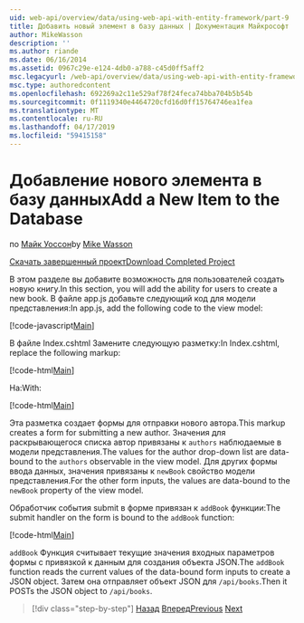 ```yaml
---
uid: web-api/overview/data/using-web-api-with-entity-framework/part-9
title: Добавить новый элемент в базу данных | Документация Майкрософт
author: MikeWasson
description: ''
ms.author: riande
ms.date: 06/16/2014
ms.assetid: 0967c29e-e124-4db0-a788-c45d0ff5aff2
msc.legacyurl: /web-api/overview/data/using-web-api-with-entity-framework/part-9
msc.type: authoredcontent
ms.openlocfilehash: 692269a2c11e529af78f24feca74bba704b5b54b
ms.sourcegitcommit: 0f1119340e4464720cfd16d0ff15764746ea1fea
ms.translationtype: MT
ms.contentlocale: ru-RU
ms.lasthandoff: 04/17/2019
ms.locfileid: "59415158"
---
```

# <a name="add-a-new-item-to-the-database"></a><span data-ttu-id="eb10f-102">Добавление нового элемента в базу данных</span><span class="sxs-lookup"><span data-stu-id="eb10f-102">Add a New Item to the Database</span></span>

<span data-ttu-id="eb10f-103">по [Майк Уоссон](https://github.com/MikeWasson)</span><span class="sxs-lookup"><span data-stu-id="eb10f-103">by [Mike Wasson](https://github.com/MikeWasson)</span></span>

[<span data-ttu-id="eb10f-104">Скачать завершенный проект</span><span class="sxs-lookup"><span data-stu-id="eb10f-104">Download Completed Project</span></span>](https://github.com/MikeWasson/BookService)

<span data-ttu-id="eb10f-105">В этом разделе вы добавите возможность для пользователей создать новую книгу.</span><span class="sxs-lookup"><span data-stu-id="eb10f-105">In this section, you will add the ability for users to create a new book.</span></span> <span data-ttu-id="eb10f-106">В файле app.js добавьте следующий код для модели представления:</span><span class="sxs-lookup"><span data-stu-id="eb10f-106">In app.js, add the following code to the view model:</span></span>

[!code-javascript[Main](part-9/samples/sample1.js)]

<span data-ttu-id="eb10f-107">В файле Index.cshtml Замените следующую разметку:</span><span class="sxs-lookup"><span data-stu-id="eb10f-107">In Index.cshtml, replace the following markup:</span></span>

[!code-html[Main](part-9/samples/sample2.html)]

<span data-ttu-id="eb10f-108">На:</span><span class="sxs-lookup"><span data-stu-id="eb10f-108">With:</span></span>

[!code-html[Main](part-9/samples/sample3.html)]

<span data-ttu-id="eb10f-109">Эта разметка создает формы для отправки нового автора.</span><span class="sxs-lookup"><span data-stu-id="eb10f-109">This markup creates a form for submitting a new author.</span></span> <span data-ttu-id="eb10f-110">Значения для раскрывающегося списка автор привязаны к `authors` наблюдаемые в модели представления.</span><span class="sxs-lookup"><span data-stu-id="eb10f-110">The values for the author drop-down list are data-bound to the `authors` observable in the view model.</span></span> <span data-ttu-id="eb10f-111">Для других формы ввода данных, значения привязаны к `newBook` свойство модели представления.</span><span class="sxs-lookup"><span data-stu-id="eb10f-111">For the other form inputs, the values are data-bound to the `newBook` property of the view model.</span></span>

<span data-ttu-id="eb10f-112">Обработчик события submit в форме привязан к `addBook` функции:</span><span class="sxs-lookup"><span data-stu-id="eb10f-112">The submit handler on the form is bound to the `addBook` function:</span></span>

[!code-html[Main](part-9/samples/sample4.html)]

<span data-ttu-id="eb10f-113">`addBook` Функция считывает текущие значения входных параметров формы с привязкой к данным для создания объекта JSON.</span><span class="sxs-lookup"><span data-stu-id="eb10f-113">The `addBook` function reads the current values of the data-bound form inputs to create a JSON object.</span></span> <span data-ttu-id="eb10f-114">Затем она отправляет объект JSON для `/api/books`.</span><span class="sxs-lookup"><span data-stu-id="eb10f-114">Then it POSTs the JSON object to `/api/books`.</span></span>

> [!div class="step-by-step"]
> <span data-ttu-id="eb10f-115">[Назад](part-8.md)
> [Вперед](part-10.md)</span><span class="sxs-lookup"><span data-stu-id="eb10f-115">[Previous](part-8.md)
[Next](part-10.md)</span></span>

